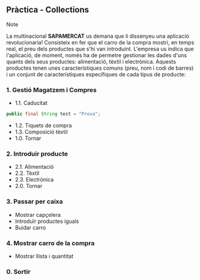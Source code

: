 ## Pràctica - Collections

> [!NOTE]
> La multinacional <b>SAPAMERCAT</b> us demana que li dissenyeu una aplicació revolucionaria! Consisteix en fer que el carro de la compra mostri, en temps real, el preu dels productes que s'hi van introduint.
> L'empresa us indica que l'aplicació, de moment, només ha de permetre gestionar les dades d'uns quants dels seus productes: alimentació, tèxtil i electrònica. Aquests productes tenen unes característiques comuns (preu, nom i codi de barres) i un conjunt de característiques específiques de cada tipus de producte:

### 1. Gestió Magatzem i Compres
- 1.1. Caducitat
```java
public final String test = "Prova";
```
- 1.2. Tiquets de compra
- 1.3. Composició tèxtil
- 1.0. Tornar

### 2. Introduir producte
- 2.1. Alimentació
- 2.2. Tèxtil
- 2.3. Electrònica
- 2.0. Tornar

### 3. Passar per caixa
- Mostrar capçelera
- Introduïr productes iguals
- Buidar carro

### 4. Mostrar carro de la compra
- Mostrar llista i quantitat

### 0. Sortir
